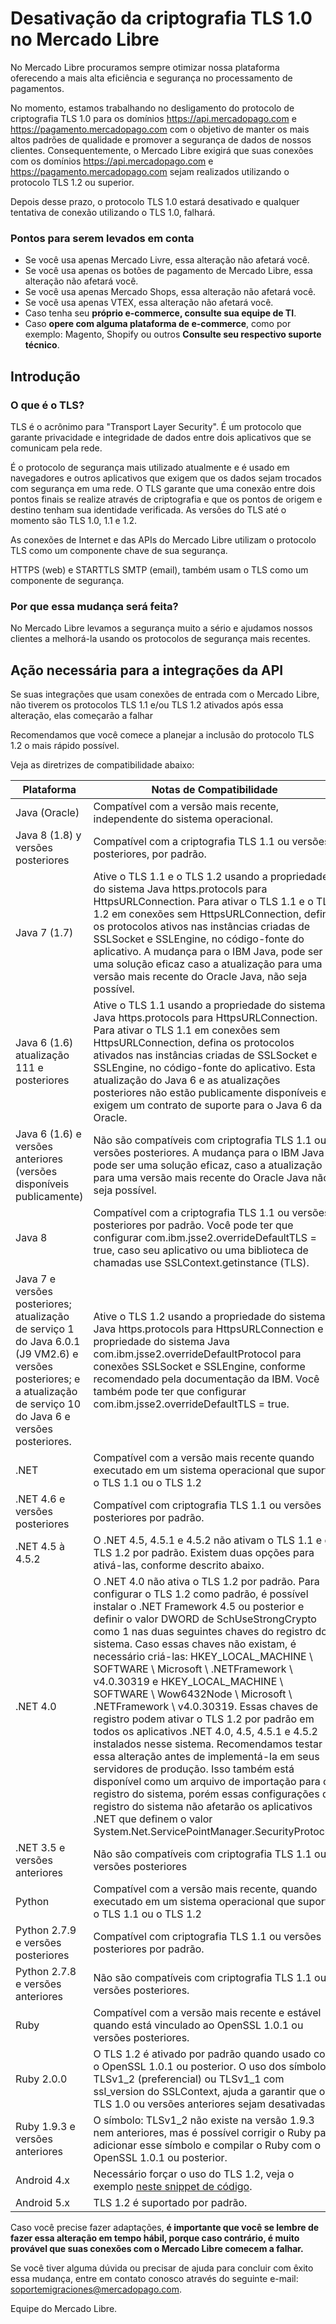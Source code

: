 # Desativação da criptografia TLS 1.0 no Mercado Libre

No Mercado Libre procuramos sempre otimizar nossa plataforma oferecendo a mais alta eficiência e segurança no processamento de pagamentos.

No momento, estamos trabalhando no desligamento do protocolo de criptografia TLS 1.0 para os domínios https://api.mercadopago.com e https://pagamento.mercadopago.com com o objetivo de manter os mais altos padrões de qualidade e promover a segurança de dados de nossos clientes.
Consequentemente, o Mercado Libre exigirá que suas conexões com os domínios https://api.mercadopago.com e https://pagamento.mercadopago.com sejam realizados utilizando o protocolo TLS 1.2 ou superior.

Depois desse prazo, o protocolo TLS 1.0 estará desativado e qualquer tentativa de conexão utilizando o TLS 1.0, falhará.

### Pontos para serem levados em conta

* Se você usa apenas Mercado Livre, essa alteração não afetará você.
* Se você usa apenas os botões de pagamento de Mercado Libre, essa alteração não afetará você.
* Se você usa apenas Mercado Shops, essa alteração não afetará você.
* Se você usa apenas VTEX, essa alteração não afetará você.
* Caso tenha seu **próprio e-commerce, consulte sua equipe de TI**.
* Caso **opere com alguma plataforma de e-commerce**, como por exemplo: Magento, Shopify ou outros **Consulte seu respectivo suporte técnico**.


## Introdução

### O que é o TLS?

TLS é o acrônimo para "Transport Layer Security". É um protocolo que garante privacidade e integridade de dados entre dois aplicativos que se comunicam pela rede.

É o protocolo de segurança mais utilizado atualmente e é usado em navegadores e outros aplicativos que exigem que os dados sejam trocados com segurança em uma rede. O TLS garante que uma conexão entre dois pontos finais se realize através de criptografia e que os pontos de origem e destino tenham sua identidade verificada. As versões do TLS até o momento são TLS 1.0, 1.1 e 1.2.

As conexões de Internet e das APIs do Mercado Libre utilizam o protocolo TLS como um componente chave de sua segurança.

HTTPS (web) e STARTTLS SMTP (email), também usam o TLS como um componente de segurança.

### Por que essa mudança será feita?

No Mercado Libre levamos a segurança muito a sério e ajudamos nossos clientes a melhorá-la usando os protocolos de segurança mais recentes.


## Ação necessária para a integrações da API

Se suas integrações que usam conexões de entrada com o Mercado Libre, não tiverem os protocolos TLS 1.1 e/ou TLS 1.2 ativados após essa alteração, elas começarão a falhar

Recomendamos que você comece a planejar a inclusão do protocolo TLS 1.2 o mais rápido possível.

Veja as diretrizes de compatibilidade abaixo:

| Plataforma | Notas de Compatibilidade |
| --- | --- |
| Java (Oracle) | Compatível com a versão mais recente, independente do sistema operacional.  |
| Java 8 (1.8) y versões posteriores | Compatível com a criptografia TLS 1.1 ou versões posteriores, por padrão. |
| Java 7 (1.7) | Ative o TLS 1.1 e o TLS 1.2 usando a propriedade do sistema Java https.protocols para HttpsURLConnection. Para ativar o TLS 1.1 e o TLS 1.2 em conexões sem HttpsURLConnection, defina os protocolos ativos nas instâncias criadas de SSLSocket e SSLEngine, no código-fonte do aplicativo. A mudança para o IBM Java, pode ser uma solução eficaz caso a atualização para uma versão mais recente do Oracle Java, não seja possível. |
| Java 6 (1.6) atualização 111 e posteriores | Ative o TLS 1.1 usando a propriedade do sistema Java https.protocols para HttpsURLConnection. Para ativar o TLS 1.1 em conexões sem HttpsURLConnection, defina os protocolos ativados nas instâncias criadas de SSLSocket e SSLEngine, no código-fonte do aplicativo. Esta atualização do Java 6 e as atualizações posteriores não estão publicamente disponíveis e exigem um contrato de suporte para o Java 6 da Oracle. |
| Java 6 (1.6) e versões anteriores (versões disponíveis publicamente) | Não são compatíveis com criptografia TLS 1.1 ou versões posteriores. A mudança para o IBM Java pode ser uma solução eficaz, caso a atualização para uma versão mais recente do Oracle Java não seja possível. |
| Java 8 |	Compatível com a criptografia TLS 1.1 ou versões posteriores por padrão. Você pode ter que configurar com.ibm.jsse2.overrideDefaultTLS = true, caso seu aplicativo ou uma biblioteca de chamadas use SSLContext.getinstance (TLS). |
| Java 7 e versões posteriores; atualização de serviço 1 do Java 6.0.1 (J9 VM2.6) e versões posteriores; e a atualização de serviço 10 do Java 6 e versões posteriores. | Ative o TLS 1.2 usando a propriedade do sistema Java https.protocols para HttpsURLConnection e a propriedade do sistema Java com.ibm.jsse2.overrideDefaultProtocol para conexões SSLSocket e SSLEngine, conforme recomendado pela documentação da IBM. Você também pode ter que configurar com.ibm.jsse2.overrideDefaultTLS = true. |
| .NET | Compatível com a versão mais recente quando executado em um sistema operacional que suporte o TLS 1.1 ou o TLS 1.2 |
| .NET 4.6 e versões posteriores | Compatível com criptografia TLS 1.1 ou versões posteriores por padrão. |
| .NET 4.5 à 4.5.2 | O .NET 4.5, 4.5.1 e 4.5.2 não ativam o TLS 1.1 e o TLS 1.2 por padrão. Existem duas opções para ativá-las, conforme descrito abaixo. |
| .NET 4.0 | O .NET 4.0 não ativa o TLS 1.2 por padrão. Para configurar o TLS 1.2 como padrão, é possível instalar o .NET Framework 4.5 ou posterior e definir o valor DWORD de SchUseStrongCrypto como 1 nas duas seguintes chaves do registro do sistema. Caso essas chaves não existam, é necessário criá-las: HKEY_LOCAL_MACHINE \ SOFTWARE \ Microsoft \ .NETFramework \ v4.0.30319 e HKEY_LOCAL_MACHINE \ SOFTWARE \ Wow6432Node \ Microsoft \ .NETFramework \ v4.0.30319. Essas chaves de registro podem ativar o TLS 1.2 por padrão em todos os aplicativos .NET 4.0, 4.5, 4.5.1 e 4.5.2 instalados nesse sistema. Recomendamos testar essa alteração antes de implementá-la em seus servidores de produção. Isso também está disponível como um arquivo de importação para o registro do sistema, porém essas configurações de registro do sistema não afetarão os aplicativos .NET que definem o valor System.Net.ServicePointManager.SecurityProtocol. |
| .NET 3.5 e versões anteriores | Não são compatíveis com criptografia TLS 1.1 ou versões posteriores |
| Python | Compatível com a versão mais recente, quando executado em um sistema operacional que suporte o TLS 1.1 ou o TLS 1.2 |
| Python 2.7.9 e versões posteriores | Compatível com criptografia TLS 1.1 ou versões posteriores por padrão. |
| Python 2.7.8 e versões anteriores | Não são compatíveis com criptografia TLS 1.1 ou versões posteriores. |
| Ruby | Compatível com a versão mais recente e estável quando está vinculado ao OpenSSL 1.0.1 ou versões posteriores. |
| Ruby 2.0.0 | O TLS 1.2 é ativado por padrão quando usado com o OpenSSL 1.0.1 ou posterior. O uso dos símbolos: TLSv1_2 (preferencial) ou TLSv1_1 com ssl_version do SSLContext, ajuda a garantir que o TLS 1.0 ou versões anteriores sejam desativadas. |
| Ruby 1.9.3 e versões anteriores | O símbolo: TLSv1_2 não existe na versão 1.9.3 nem anteriores, mas é possível corrigir o Ruby para adicionar esse símbolo e compilar o Ruby com o OpenSSL 1.0.1 ou posterior. |
| Android 4.x | Necessário forçar o uso do TLS 1.2, veja o exemplo [neste snippet de código](https://gist.github.com/zehemz/fdf777a64a173a58beb6f9132eb7655c). |
| Android 5.x | TLS 1.2 é suportado por padrão. |

Caso você precise fazer adaptações, **é importante que você se lembre de fazer essa alteração em tempo hábil, porque caso contrário, é muito provável que suas conexões com o Mercado Libre comecem a falhar.**

Se você tiver alguma dúvida ou precisar de ajuda para concluir com êxito essa mudança, entre em contato conosco através do seguinte e-mail: soportemigraciones@mercadopago.com.

Equipe do Mercado Libre.
